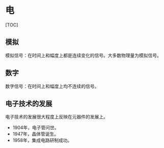 # 电

[TOC]

## 模拟

模拟信号：在时间上和幅度上都是连续变化的信号。大多数物理量为模拟信号。

## 数字

数字信号：在时间上和幅度上均不连续的信号。

## 电子技术的发展

电子技术的发展很大程度上反映在元器件的发展上。

* 1904年，电子管问世。
* 1947年，晶体管诞生。
* 1958年，集成电路研制成功。